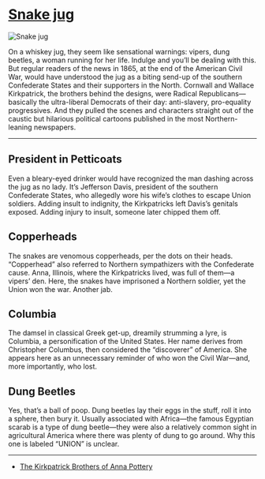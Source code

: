 # [Snake jug](http://artsmia.github.io/griot/#/o/91467)
![Snake jug](http://api.artsmia.org/images/91467/large.jpg)

On a whiskey jug, they seem like sensational warnings: vipers, dung beetles, a woman running for her life. Indulge and you’ll be dealing with this. But regular readers of the news in 1865, at the end of the American Civil War, would have understood the jug as a biting send-up of the southern Confederate States and their supporters in the North. Cornwall and Wallace Kirkpatrick, the brothers behind the designs, were Radical Republicans—basically the ultra-liberal Democrats of their day: anti-slavery, pro-equality progressives. And they pulled the scenes and characters straight out of the caustic but hilarious political cartoons published in the most Northern-leaning newspapers.

---

## President in Petticoats

Even a bleary-eyed drinker would have recognized the man dashing across the jug as no lady. It’s Jefferson Davis, president of the southern Confederate States, who allegedly wore his wife’s clothes to escape Union soldiers. Adding insult to indignity, the Kirkpatricks left Davis’s genitals exposed. Adding injury to insult, someone later chipped them off.

## Copperheads

The snakes are venomous copperheads, per the dots on their heads. “Copperhead” also referred to Northern sympathizers with the Confederate cause. Anna, Illinois, where the Kirkpatricks lived, was full of them—a vipers’ den. Here, the snakes have imprisoned a Northern soldier, yet the Union won the war. Another jab.

## Columbia

The damsel in classical Greek get-up, dreamily strumming a lyre, is Columbia, a personification of the United States. Her name derives from Christopher Columbus, then considered the “discoverer” of America. She appears here as an unnecessary reminder of who won the Civil War—and, more importantly, who lost. 

## Dung Beetles

Yes, that’s a ball of poop. Dung beetles lay their eggs in the stuff, roll it into a sphere, then bury it. Usually associated with Africa—the famous Egyptian scarab is a type of dung beetle—they were also a relatively common sight in agricultural America where there was plenty of dung to go around. Why this one is labeled “UNION” is unclear.

---

* [The Kirkpatrick Brothers of Anna Pottery](../stories/the-kirkpatrick-brothers-of-anna-pottery.md)
